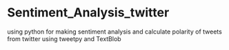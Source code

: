 # Sentiment_Analysis_twitter
using python for making sentiment analysis and calculate polarity of tweets from twitter using tweetpy and TextBlob
